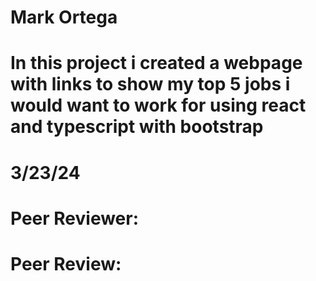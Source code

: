 # Mark Ortega
# In this project i created a webpage with links to show my top 5 jobs i would want to work for using react and typescript with bootstrap
# 3/23/24

# Peer Reviewer:
# Peer Review: 